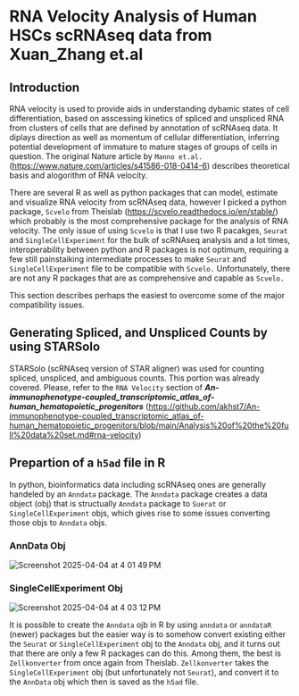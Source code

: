 # RNA Velocity Analysis of Human HSCs scRNAseq data from Xuan_Zhang et.al
## Introduction

RNA velocity is used to provide aids in understanding dybamic states of cell differentiation, based on asscessing kinetics of spliced and unspliced RNA from clusters of cells that are defined by annotation of scRNAseq data.  It diplays direction as well as momentum of cellular differentiation, inferring potential development of immature to mature stages of groups of cells in question.   The original Nature article by ```Manno et.al.``` (https://www.nature.com/articles/s41586-018-0414-6) describes theoretical basis and alogorithm of RNA velocity.  

There are several R as well as python packages that can model, estimate and visualize RNA velocity from scRNAseq data, however I picked a python package, ```Scvelo``` from Theislab (https://scvelo.readthedocs.io/en/stable/) which probably is the most comprehensive package for the analysis of RNA velocity.  The only issue of using ```Scvelo``` is that I use two R pacakges, ```Seurat``` and ```SingleCellExperiment``` for the bulk of scRNAseq analysis and a lot times, interoperability between python and R packages is not optimum, requiring a few still painstaiking intermediate processes to make ```Seurat``` and ```SingleCellExperiment``` file to be compatible with ```Scvelo.```   Unfortunately, there are not any R packages that are as comprehensive  and capable as ```Scvelo.```  

This section describes perhaps the easiest to overcome some of the major compatibility issues. 
## Generating Spliced, and Unspliced Counts by using STARSolo

STARSolo (scRNAseq version of STAR aligner) was used for counting spliced, unspliced, and ambiguous counts. This portion was already covered.  Please, refer to the ```RNA Velocity``` section of ***An-immunophenotype-coupled_transcriptomic_atlas_of-human_hematopoietic_progenitors***  (https://github.com/akhst7/An-immunophenotype-coupled_transcriptomic_atlas_of-human_hematopoietic_progenitors/blob/main/Analysis%20of%20the%20full%20data%20set.md#rna-velocity)

## Prepartion of a ```h5ad``` file in R

In python, bioinformatics data including scRNAseq ones are generally handeled  by an ```Anndata``` package.  The ```Anndata``` package creates a data object (obj) that is structually ```Anndata``` package to ```Suerat``` or ```SingleCellExperiment``` objs, which gives rise to some issues converting those objs to ```Anndata``` objs.  

### AnnData Obj
![Screenshot 2025-04-04 at 4 01 49 PM](https://github.com/user-attachments/assets/37068cad-312d-43fd-8121-908512227593)

### SingleCellExperiment Obj
![Screenshot 2025-04-04 at 4 03 12 PM](https://github.com/user-attachments/assets/79561cc7-9268-4b66-bcb5-4ec807b60bbb)

It is possible to create the ```Anndata``` ojb in R by using ```anndata``` or ```anndataR``` (newer) packages but the easier way is to somehow convert existing either the ```Seurat``` or ```SingleCellExperiment``` obj to the ```Anndata``` obj, and it turns out that there are only a few R packages can do this. Among them, the best is ```Zellkonverter```  from once again from Theislab.  ```Zellkonverter``` takes the ```SingleCellExperiment``` obj (but unfortunately not ```Seurat```), and convert it to the ```AnnData``` obj which then is saved as the ```h5ad``` file.  

### 
